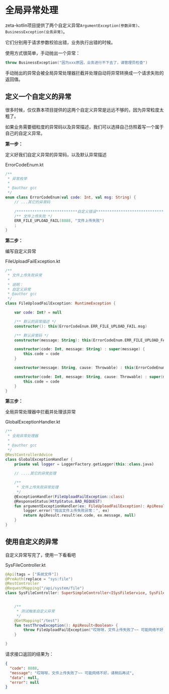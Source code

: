# 全局异常处理
zeta-kotlin项目提供了两个自定义异常`ArgumentException(参数异常)`、`BusinessException(业务异常)`。

它们分别用于请求参数校验出错，业务执行出错的时候。

使用方式很简单，手动抛出一个异常：
```kotlin
throw BusinessException("因为xxx原因，业务进行不下去了，请管理员检查")
```
手动抛出的异常会被全局异常处理器拦截并处理自动将异常转换成一个请求失败的返回值。



## 定义一个自定义的异常

很多时候，仅仅靠本项目提供的这两个自定义异常是远远不够的，因为异常粒度太粗了。

如果业务需要细粒度的异常码以及异常描述，我们可以选择自己仿照着写一个属于自己的自定义异常。

**第一步：**

定义好我们自定义异常的异常码，以及默认异常描述

ErrorCodeEnum.kt

```kotlin
/**
 * 异常枚举
 *
 * @author gcc
 */
enum class ErrorCodeEnum(val code: Int, val msg: String) {
    // ...其它的异常码
    
    /***************************自定义错误******************************/
    /** 文件上传失败 */
    ERR_FILE_UPLOAD_FAIL(8888, "文件上传失败")
    ;
}
```

**第二步：**

编写自定义异常

FileUploadFailException.kt

```kotlin
/**
 * 文件上传失败异常
 * 
 * 说明：
 * 自定义异常
 * @author gcc
 */
class FileUploadFailException: RuntimeException {

    var code: Int? = null

    /** 默认的异常描述 */
    constructor(): this(ErrorCodeEnum.ERR_FILE_UPLOAD_FAIL.msg)

    /** 默认异常码 */
    constructor(message: String): this(ErrorCodeEnum.ERR_FILE_UPLOAD_FAIL.code, message)

    constructor(code: Int, message: String) : super(message) {
        this.code = code
    }

    constructor(message: String, cause: Throwable) : this(ErrorCodeEnum.ERR_FILE_UPLOAD_FAIL.code, message, cause)

    constructor(code: Int, message: String, cause: Throwable) : super(message, cause) {
        this.code = code
    }
}
```

**第三步：**

全局异常处理器中拦截并处理该异常

GlobalExceptionHandler.kt

```kotlin
/**
 * 全局异常处理器
 *
 * @author gcc
 */
@RestControllerAdvice
class GlobalExceptionHandler {
    private val logger = LoggerFactory.getLogger(this::class.java)
    
    // ....其它的异常处理

    /**
     * 文件上传失败异常处理
     */
    @ExceptionHandler(FileUploadFailException::class)
    @ResponseStatus(HttpStatus.BAD_REQUEST)
    fun argumentExceptionHandler(ex: FileUploadFailException): ApiResult<*> {
        logger.error("抛出文件上传失败异常：", ex)
        return ApiResult.result(ex.code, ex.message, null)
    }
}
```



## 使用自定义的异常

自定义异常写完了，使用一下看看吧

SysFileController.kt
```kotlin
@Api(tags = ["系统文件"])
@PreAuth(replace = "sys:file")
@RestController
@RequestMapping("/api/system/file")
class SysFileController: SuperSimpleController<ISysFileService, SysFile>() {


    /**
     * 测试触发自定义异常
     */
    @GetMapping("/test")
    fun testThrowException(): ApiResult<Boolean> {
        throw FileUploadFailException("哎呀呀，文件上传失败了~~ 可能网络不好，请稍后再试")
    }

}
```

请求接口返回的结果为：
```json
{
  "code": 8888,
  "message": "哎呀呀，文件上传失败了~~ 可能网络不好，请稍后再试",
  "data": null,
  "error": null
}
```
